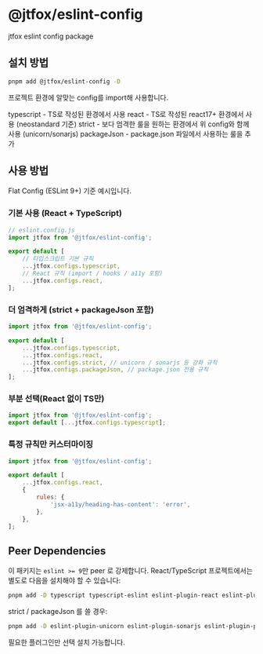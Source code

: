 # @jtfox/eslint-config

jtfox eslint config package

## 설치 방법

```bash
pnpm add @jtfox/eslint-config -D
```

프로젝트 환경에 알맞는 config를 import해 사용합니다.

typescript - TS로 작성된 환경에서 사용
react - TS로 작성된 react17+ 환경에서 사용 (neostandard 기준)
strict - 보다 엄격한 룰을 원하는 환경에서 위 config와 함께 사용 (unicorn/sonarjs)
packageJson - package.json 파일에서 사용하는 룰을 추가

## 사용 방법

Flat Config (ESLint 9+) 기준 예시입니다.

### 기본 사용 (React + TypeScript)

```js
// eslint.config.js
import jtfox from '@jtfox/eslint-config';

export default [
    // 타입스크립트 기본 규칙
    ...jtfox.configs.typescript,
    // React 규칙 (import / hooks / a11y 포함)
    ...jtfox.configs.react,
];
```

### 더 엄격하게 (strict + packageJson 포함)

```js
import jtfox from '@jtfox/eslint-config';

export default [
    ...jtfox.configs.typescript,
    ...jtfox.configs.react,
    ...jtfox.configs.strict, // unicorn / sonarjs 등 강화 규칙
    ...jtfox.configs.packageJson, // package.json 전용 규칙
];
```

### 부분 선택(React 없이 TS만)

```js
import jtfox from '@jtfox/eslint-config';
export default [...jtfox.configs.typescript];
```

### 특정 규칙만 커스터마이징

```js
import jtfox from '@jtfox/eslint-config';

export default [
    ...jtfox.configs.react,
    {
        rules: {
            'jsx-a11y/heading-has-content': 'error',
        },
    },
];
```

## Peer Dependencies

이 패키지는 `eslint >= 9`만 peer 로 강제합니다. React/TypeScript 프로젝트에서는 별도로 다음을 설치해야 할 수 있습니다:

```bash
pnpm add -D typescript typescript-eslint eslint-plugin-react eslint-plugin-react-hooks eslint-plugin-jsx-a11y eslint-plugin-import eslint-plugin-unused-imports
```

strict / packageJson 를 쓸 경우:

```bash
pnpm add -D eslint-plugin-unicorn eslint-plugin-sonarjs eslint-plugin-package-json
```

필요한 플러그인만 선택 설치 가능합니다.
